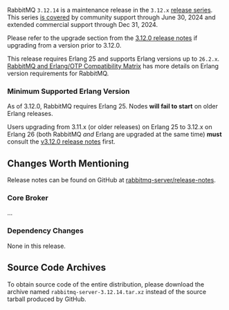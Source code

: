 RabbitMQ `3.12.14` is a maintenance release in the `3.12.x` [release series](https://www.rabbitmq.com/versions.html).
This series [is covered](https://rabbitmq.com/versions.html) by community support through June 30, 2024 and extended commercial support through Dec 31, 2024.

Please refer to the upgrade section from the [3.12.0 release notes](https://github.com/rabbitmq/rabbitmq-server/releases/tag/v3.12.0)
if upgrading from a version prior to 3.12.0.

This release requires Erlang 25 and supports Erlang versions up to `26.2.x`.
[RabbitMQ and Erlang/OTP Compatibility Matrix](https://www.rabbitmq.com/which-erlang.html) has more details on
Erlang version requirements for RabbitMQ.


### Minimum Supported Erlang Version

As of 3.12.0, RabbitMQ requires Erlang 25. Nodes **will fail to start** on older Erlang releases.

Users upgrading from 3.11.x (or older releases) on Erlang 25 to 3.12.x on Erlang 26
(both RabbitMQ *and* Erlang are upgraded at the same time) **must** consult
the [v3.12.0 release notes](https://github.com/rabbitmq/rabbitmq-server/releases/tag/v3.12.0) first.


## Changes Worth Mentioning

Release notes can be found on GitHub at [rabbitmq-server/release-notes](https://github.com/rabbitmq/rabbitmq-server/tree/v3.12.x/release-notes).


### Core Broker

...


### Dependency Changes

None in this release.

## Source Code Archives

To obtain source code of the entire distribution, please download the archive named `rabbitmq-server-3.12.14.tar.xz`
instead of the source tarball produced by GitHub.
